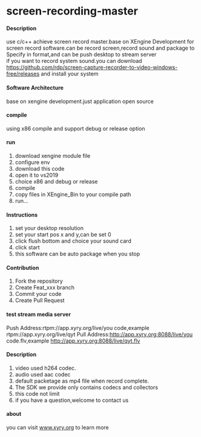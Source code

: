 # screen-recording-master

#### Description
use c/c++ achieve screen record master.base on XEngine Development for screen record software.can be record screen,record sound and package to Specify in format,and can be push desktop to stream server  
if you want to record system sound.you can download https://github.com/rdp/screen-capture-recorder-to-video-windows-free/releases and install your system

#### Software Architecture
base on xengine development.just application open source

#### compile

using x86 compile and support debug or release option

#### run

1.  download xengine module file 
2.  configure env 
3.  download this code
4.  open it to vs2019
5.  choice x86 and debug or release
6.  compile
7.  copy files in XEngine_Bin to your compile path
8.  run...

#### Instructions

1. set your desktop resolution
2. set your start pos x and y,can be set 0
3. click flush bottom and choice your sound card
4. click start
5. this software can be auto package when you stop

#### Contribution

1.  Fork the repository
2.  Create Feat_xxx branch
3.  Commit your code
4.  Create Pull Request

#### test stream media server
Push Address:rtpm://app.xyry.org/live/you code,example rtpm://app.xyry.org/live/qyt
Pull Address:http://app.xyry.org:8088/live/you code.flv,example http://app.xyry.org:8088/live/qyt.flv

#### Description

1.  video used h264 codec.
2.  audio used aac codec
3.  default packetage as mp4 file when record complete.
4.  The SDK we provide only contains codecs and collectors
5.  this code not limit
6.  if you have a question,welcome to contact us

#### about
you can visit www.xyry.org to learn more